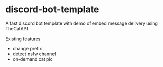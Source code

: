 # discord-bot-template
A fast discord bot template with demo of embed message delivery using TheCatAPI

Existing features
- change prefix
- detect nsfw channel
- on-demand cat pic 

